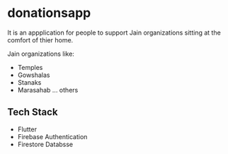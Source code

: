 # donationsapp

It is an appplication for people to support Jain organizations sitting at the comfort of thier home. 

Jain organizations like:
- Temples
- Gowshalas
- Stanaks
- Marasahab
... others

## Tech Stack
- Flutter
- Firebase Authentication
- Firestore Databsse
